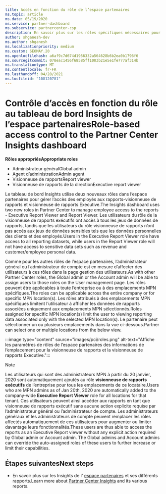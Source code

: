 ```yaml
---
title: Accès en fonction du rôle de l’espace partenaires
ms.topic: article
ms.date: 05/19/2020
ms.service: partner-dashboard
ms.subservice: partnercenter-csp
description: En savoir plus sur les rôles spécifiques nécessaires pour voir les rapports de l’espace partenaires. Celles-ci incluent les rôles de visionneuse de rapports Executive et de visionneuse de rapports.
author: shganesh-dev
ms.author: shganesh
ms.localizationpriority: medium
ms.custom: SEOMAY.20
ms.openlocfilehash: a6af9c7d674d1956332a564628b6b2ea0b1796f6
ms.sourcegitcommit: 078eac1456f68585ff1003b21e5e1fe777af314b
ms.translationtype: MT
ms.contentlocale: fr-FR
ms.lasthandoff: 04/28/2021
ms.locfileid: "108120781"
---
```

# <a name="role-based-access-control-to-the-partner-center-insights-dashboard"></a><span data-ttu-id="702f2-104">Contrôle d’accès en fonction du rôle au tableau de bord Insights de l’espace partenaires</span><span class="sxs-lookup"><span data-stu-id="702f2-104">Role-based access control to the Partner Center Insights dashboard</span></span>

<span data-ttu-id="702f2-105">**Rôles appropriés**</span><span class="sxs-lookup"><span data-stu-id="702f2-105">**Appropriate roles**</span></span>

- <span data-ttu-id="702f2-106">Administrateur général</span><span class="sxs-lookup"><span data-stu-id="702f2-106">Global admin</span></span>
- <span data-ttu-id="702f2-107">Agent d’administration</span><span class="sxs-lookup"><span data-stu-id="702f2-107">Admin agent</span></span>
- <span data-ttu-id="702f2-108">Visionneuse de rapports</span><span class="sxs-lookup"><span data-stu-id="702f2-108">Report viewer</span></span>
- <span data-ttu-id="702f2-109">Visionneuse de rapports de la direction</span><span class="sxs-lookup"><span data-stu-id="702f2-109">Executive report viewer</span></span>

<span data-ttu-id="702f2-110">Le tableau de bord Insights utilise deux nouveaux rôles dans l’espace partenaires pour gérer l’accès des employés aux rapports-visionneuse de rapports et visionneuse de rapports Executive.</span><span class="sxs-lookup"><span data-stu-id="702f2-110">The Insights dashboard uses two new roles in Partner Center to manage employee access to the reports - Executive Report Viewer and Report Viewer.</span></span>  <span data-ttu-id="702f2-111">Les utilisateurs du rôle de la visionneuse de rapports exécutifs ont accès à tous les jeux de données de rapports, tandis que les utilisateurs du rôle visionneuse de rapports n’ont pas accès aux jeux de données sensibles tels que les données personnelles des clients et des employés.</span><span class="sxs-lookup"><span data-stu-id="702f2-111">Users in the Executive Report Viewer role have access to all reporting datasets, while users in the Report Viewer role will not have access to sensitive data sets such as revenue and customer/employee personal data.</span></span>  

<span data-ttu-id="702f2-112">Comme pour les autres rôles de l’espace partenaires, l’administrateur général ou l’administrateur de compte est en mesure d’affecter des utilisateurs à ces rôles dans la page gestion des utilisateurs.</span><span class="sxs-lookup"><span data-stu-id="702f2-112">As with other Partner Center roles, the Global admin or the Account admin will be able to assign users to those roles on the User management page.</span></span> <span data-ttu-id="702f2-113">Les rôles peuvent être applicables à toute l’entreprise ou à des emplacements MPN spécifiques.</span><span class="sxs-lookup"><span data-stu-id="702f2-113">The roles can be applicable across the entire company or for specific MPN location(s).</span></span> <span data-ttu-id="702f2-114">Les rôles attribués à des emplacements MPN spécifiques limitent l’utilisateur à afficher les données de rapports associées uniquement aux emplacements MPN sélectionnés.</span><span class="sxs-lookup"><span data-stu-id="702f2-114">Roles assigned for specific MPN location(s) limit the user to viewing reporting data associated only with the selected MPN location(s).</span></span> <span data-ttu-id="702f2-115">Le partenaire peut sélectionner un ou plusieurs emplacements dans la vue ci-dessous.</span><span class="sxs-lookup"><span data-stu-id="702f2-115">Partner can select one or multiple locations from the below view.</span></span>

:::image type="content" source="images/pci/roles.png" alt-text="Affiche les paramètres de rôles de l’espace partenaires des informations de l’emplacement pour la visionneuse de rapports et la visionneuse de rapports Executive.":::

>[!Note]
> <span data-ttu-id="702f2-117">Les utilisateurs qui sont des administrateurs MPN à partir du 20 janvier, 2020 sont automatiquement ajoutés au rôle **visionneuse de rapports exécutifs** de l’entreprise pour tous les emplacements de ce locataire.</span><span class="sxs-lookup"><span data-stu-id="702f2-117">Users who are MPN admins as of Jan 20th, 2020 are automatically added to the company-wide **Executive Report Viewer** role for all locations for that tenant.</span></span> <span data-ttu-id="702f2-118">Ces utilisateurs peuvent ainsi accéder aux rapports en tant que visionneuse de rapports exécutif sans aucune action explicite requise par l’administrateur général ou l’administrateur de compte. Les administrateurs généraux et les administrateurs de compte peuvent remplacer les rôles affectés automatiquement de ces utilisateurs pour augmenter ou limiter davantage leurs fonctionnalités.</span><span class="sxs-lookup"><span data-stu-id="702f2-118">These users are thus able to access the reports as an Executive Report viewer without any explicit action required by Global admin or Account admin. The Global admins and Account admins can override the auto-assigned roles of these users to further increase or limit their capabilities.</span></span>

## <a name="next-steps"></a><span data-ttu-id="702f2-119">Étapes suivantes</span><span class="sxs-lookup"><span data-stu-id="702f2-119">Next steps</span></span>

- <span data-ttu-id="702f2-120">En savoir plus sur les Insights de l' [espace partenaires](partner-center-insights.md) et ses différents rapports.</span><span class="sxs-lookup"><span data-stu-id="702f2-120">Learn more about [Partner Center Insights](partner-center-insights.md) and its various reports.</span></span>
